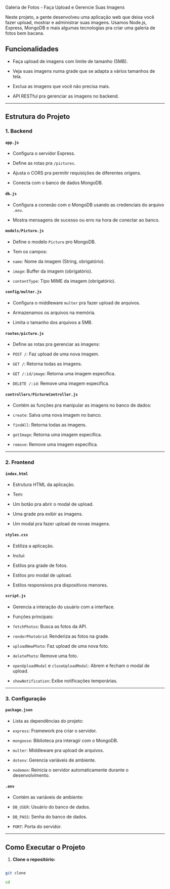  Galeria de Fotos - Faça Upload e Gerencie Suas Imagens



Neste projeto, a gente desenvolveu uma aplicação web que deixa você fazer upload, mostrar e administrar suas imagens. Usamos Node.js, Express, MongoDB e mais algumas tecnologias pra criar uma galeria de fotos bem bacana.



## Funcionalidades



- Faça upload de imagens com limite de tamanho (5MB).

- Veja suas imagens numa grade que se adapta a vários tamanhos de tela.

- Exclua as imagens que você não precisa mais.

- API RESTful pra gerenciar as imagens no backend.



---



## Estrutura do Projeto



### 1. **Backend**



#### **`app.js`**

- Configura o servidor Express.

- Define as rotas pra `/pictures`.

- Ajusta o CORS pra permitir requisições de diferentes origens.

- Conecta com o banco de dados MongoDB.



#### **`db.js`**

- Configura a conexão com o MongoDB usando as credenciais do arquivo `.env`.

- Mostra mensagens de sucesso ou erro na hora de conectar ao banco.



#### **`models/Picture.js`**

- Define o modelo `Picture` pro MongoDB.

- Tem os campos:

 - `name`: Nome da imagem (String, obrigatório).

 - `image`: Buffer da imagem (obrigatório).

 - `contentType`: Tipo MIME da imagem (obrigatório).



#### **`config/multer.js`**

- Configura o middleware `multer` pra fazer upload de arquivos.

- Armazenamos os arquivos na memória.

- Limita o tamanho dos arquivos a 5MB.



#### **`routes/picture.js`**

- Define as rotas pra gerenciar as imagens:

 - `POST /`: Faz upload de uma nova imagem.

 - `GET /`: Retorna todas as imagens.

 - `GET /:id/image`: Retorna uma imagem específica.

 - `DELETE /:id`: Remove uma imagem específica.



#### **`controllers/PictureController.js`**

- Contém as funções pra manipular as imagens no banco de dados:

 - `create`: Salva uma nova imagem no banco.

 - `findAll`: Retorna todas as imagens.

 - `getImage`: Retorna uma imagem específica.

 - `remove`: Remove uma imagem específica.



---



### 2. **Frontend**



#### **`index.html`**

- Estrutura HTML da aplicação.

- Tem:

 - Um botão pra abrir o modal de upload.

 - Uma grade pra exibir as imagens.

 - Um modal pra fazer upload de novas imagens.



#### **`styles.css`**

- Estiliza a aplicação.

- Inclui:

 - Estilos pra grade de fotos.

 - Estilos pro modal de upload.

 - Estilos responsivos pra dispositivos menores.



#### **`script.js`**

- Gerencia a interação do usuário com a interface.

- Funções principais:

 - `fetchPhotos`: Busca as fotos da API.

 - `renderPhotoGrid`: Renderiza as fotos na grade.

 - `uploadNewPhoto`: Faz upload de uma nova foto.

 - `deletePhoto`: Remove uma foto.

 - `openUploadModal` e `closeUploadModal`: Abrem e fecham o modal de upload.

 - `showNotification`: Exibe notificações temporárias.



---



### 3. **Configuração**



#### **`package.json`**

- Lista as dependências do projeto:

 - `express`: Framework pra criar o servidor.

 - `mongoose`: Biblioteca pra interagir com o MongoDB.

 - `multer`: Middleware pra upload de arquivos.

 - `dotenv`: Gerencia variáveis de ambiente.

 - `nodemon`: Reinicia o servidor automaticamente durante o desenvolvimento.



#### **`.env`**

- Contém as variáveis de ambiente:

 - `DB_USER`: Usuário do banco de dados.

 - `DB_PASS`: Senha do banco de dados.

 - `PORT`: Porta do servidor.



---



## Como Executar o Projeto



1. **Clone o repositório:**

  ```bash

  git clone

  cd